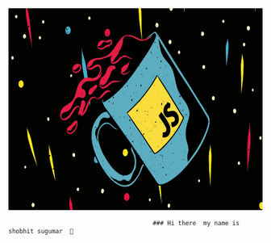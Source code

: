 <img src="https://github.com/shobhitsugumar/shobhitsugumar/blob/main/64cef349-c269-4b6b-ac2d-a52663fd7905.jpeg" alt="logo" style="height: 400px; width: 1100px">




                                            ### Hi there  my name is shobhit sugumar  👋

<!--
**shobhitsugumar/shobhitsugumar** is a ✨ _special_ ✨ repository because its `README.md` (this file) appears on your GitHub profile.

Here are some ideas to get you started:

- 🔭 I’m currently working on ...
- 🌱 I’m currently learning ...
- 👯 I’m looking to collaborate on ...
- 🤔 I’m looking for help with ...
- 💬 Ask me about ...
- 📫 How to reach me: ...
- 😄 Pronouns: ...
- ⚡ Fun fact: ...
-->

